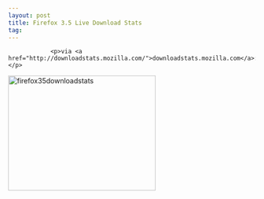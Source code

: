```yaml
---
layout: post
title: Firefox 3.5 Live Download Stats
tag: 
---
```



                <p>via <a href="http://downloadstats.mozilla.com/">downloadstats.mozilla.com</a>:</p>
<p><a href="http://downloadstats.mozilla.com/"><img class="alignnone size-medium wp-image-4758" title="firefox35downloadstats" src="/uploads/2009/06/firefox35downloadstats-300x234.png" alt="firefox35downloadstats" width="300" height="234" /></a></p>
            
